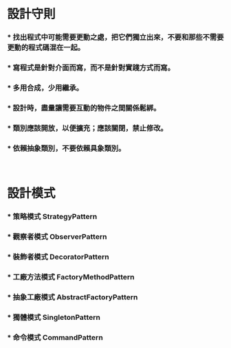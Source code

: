 設計守則
=====
### * 找出程式中可能需要更動之處，把它們獨立出來，不要和那些不需要更動的程式碼混在一起。
### * 寫程式是針對介面而寫，而不是針對實踐方式而寫。
### * 多用合成，少用繼承。
### * 設計時，盡量讓需要互動的物件之間關係鬆綁。
### * 類別應該開放，以便擴充；應該關閉，禁止修改。
### * 依賴抽象類別，不要依賴具象類別。
<br />

設計模式
=====
### * 策略模式 StrategyPattern
### * 觀察者模式 ObserverPattern
### * 裝飾者模式 DecoratorPattern
### * 工廠方法模式 FactoryMethodPattern
### * 抽象工廠模式 AbstractFactoryPattern
### * 獨體模式 SingletonPattern
### * 命令模式 CommandPattern
